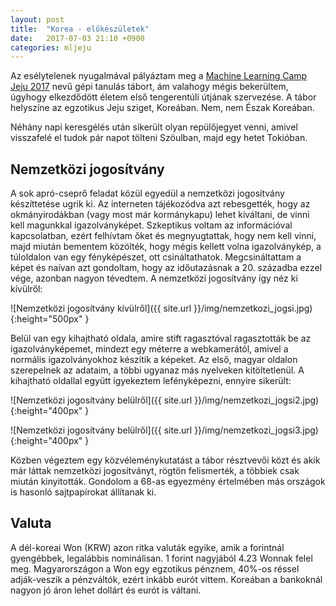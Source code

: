```yaml
---
layout: post
title:  "Korea - előkészületek"
date:   2017-07-03 21:10 +0900
categories: mljeju
---
```


Az esélytelenek nyugalmával pályáztam meg a [Machine Learning Camp Jeju 2017](https://github.com/TensorFlowKR/MLJejuCamp) nevű gépi tanulás tábort, ám valahogy mégis bekerültem, úgyhogy elkezdődött életem első tengerentúli útjának szervezése.
A tábor helyszíne az egzotikus Jeju sziget, Koreában.
Nem, nem Észak Koreában.

Néhány napi keresgélés után sikerült olyan repülőjegyet venni, amivel visszafelé el tudok pár napot tölteni Szöulban, majd egy hetet Tokióban.

## Nemzetközi jogosítvány

A sok apró-cseprő feladat közül egyedül a nemzetközi jogosítvány készíttetése ugrik ki.
Az interneten tájékozódva azt rebesgették, hogy az okmányirodákban (vagy most már kormánykapu) lehet kiváltani, de vinni kell magunkkal igazolványképet.
Szkeptikus voltam az információval kapcsolatban, ezért felhívtam őket és megnyugtattak, hogy nem kell vinni, majd miután bementem közölték, hogy mégis kellett volna igazolványkép, a túloldalon van egy fényképészet, ott csináltathatok.
Megcsináltattam a képet és naívan azt gondoltam, hogy az időutazásnak a 20. századba ezzel vége, azonban nagyon tévedtem.
A nemzetközi jogosítvány így néz ki kívülről:

![Nemzetközi jogosítvány kívülről]({{ site.url }}/img/nemzetkozi_jogsi.jpg){:height="500px" }

Belül van egy kihajtható oldala, amire stift ragasztóval ragasztották be az igazolványképemet, mindezt egy méterre a webkamerától, amivel a normális igazolványokhoz készítik a képeket.
Az első, magyar oldalon szerepelnek az adataim, a többi ugyanaz más nyelveken kitöltetlenül.
A kihajtható oldallal együtt igyekeztem lefényképezni, ennyire sikerült:

![Nemzetközi jogosítvány belülről]({{ site.url }}/img/nemzetkozi_jogsi2.jpg){:height="400px" }

![Nemzetközi jogosítvány belülről]({{ site.url }}/img/nemzetkozi_jogsi3.jpg){:height="400px" }

Közben végeztem egy közvéleménykutatást a tábor résztvevői közt és akik már láttak nemzetközi jogosítványt, rögtön felismerték, a többiek csak miután kinyitották.
Gondolom a 68-as egyezmény értelmében más országok is hasonló sajtpapírokat állítanak ki.

## Valuta

A dél-koreai Won (KRW) azon ritka valuták egyike, amik a forintnál gyengébbek, legalábbis nominálisan.
1 forint nagyjából 4.23 Wonnak felel meg.
Magyarországon a Won egy egzotikus pénznem, 40%-os réssel adják-veszik a pénzváltók, ezért inkább eurót vittem.
Koreában a bankoknál nagyon jó áron lehet dollárt és eurót is váltani.

